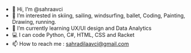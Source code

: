 - 👋 Hi, I’m @sahraavci
- 👀 I’m interested in skiing, sailing, windsurfing, ballet, Coding, Painting, Drawing, running.
- 🌱 I’m currently learning UX/UI design and Data Analytics
- 💻 I can code Python, C#, HTML, CSS and Racket
- 📫 How to reach me : sahradilaavci@gmail.com

<!---
sahraavci/sahraavci is a ✨ special ✨ repository because its `README.md` (this file) appears on your GitHub profile.
You can click the Preview link to take a look at your changes.
--->
